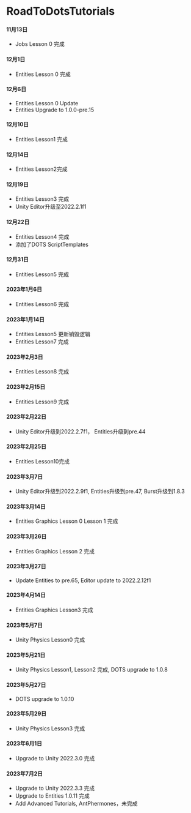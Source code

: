 # RoadToDotsTutorials
#### 11月13日
* Jobs Lesson 0 完成

#### 12月1日
*  Entities Lesson 0 完成

#### 12月6日
*  Entities Lesson 0 Update
*  Entities Upgrade to 1.0.0-pre.15

#### 12月10日
*  Entities Lesson1 完成

#### 12月14日
*	Entities Lesson2完成

#### 12月19日
*   Entities Lesson3 完成
*	Unity Editor升级至2022.2.1f1 

#### 12月22日
*   Entities Lesson4 完成
*   添加了DOTS ScriptTemplates

#### 12月31日
*	Entities Lesson5 完成

#### 2023年1月6日
*	Entities Lesson6 完成

#### 2023年1月14日
*	Entities Lesson5 更新销毁逻辑
* 	Entities Lesson7 完成

#### 2023年2月3日
*	Entities Lesson8 完成

#### 2023年2月15日
*	Entities Lesson9 完成

#### 2023年2月22日
*	Unity Editor升级到2022.2.7f1， Entities升级到pre.44

#### 2023年2月25日
*	Entities Lesson10完成

#### 2023年3月7日
*	Unity Editor升级到2022.2.9f1, Entities升级到pre.47, Burst升级到1.8.3

#### 2023年3月14日
*	Entities Graphics Lesson 0 Lesson 1 完成

#### 2023年3月26日
*	Entities Graphics Lesson 2 完成

#### 2023年3月27日
*	Update Entities to pre.65, Editor update to 2022.2.12f1

#### 2023年4月14日
*	Entities Graphics Lesson3 完成

#### 2023年5月7日
*	Unity Physics Lesson0 完成


#### 2023年5月21日
*	Unity Physics Lesson1, Lesson2 完成, DOTS upgrade to 1.0.8

#### 2023年5月27日
*	DOTS upgrade to 1.0.10

#### 2023年5月29日
*	Unity Physics Lesson3 完成

#### 2023年6月1日
*	Upgrade to Unity 2022.3.0 完成

#### 2023年7月2日
*	Upgrade to Unity 2022.3.3 完成
*	Upgrade to Entities 1.0.11 完成
*	Add Advanced Tutorials, AntPhermones，未完成